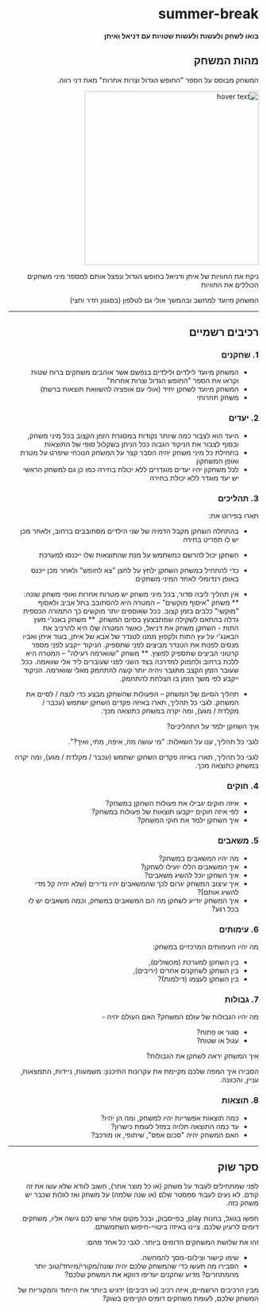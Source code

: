 
<div dir='rtl' lang='he'>

# summer-break

**בואו לשחק ולעשות ולעשות שטויות עם דניאל ואיתן**

## מהות המשחק

המשחק מבוסס על הספר "החופש הגדול וצרות אחרות" מאת דני רווה.
  
 <img src="https://simania.co.il/bookimages/covers0/1136.jpg" width="350" title="hover text">
  
ניקח את החוויות של איתן ודניאל בחופש הגדול ונפצל אותם למספר מיני משחקים הכוללים את החוויות

המשחק מיועד למחשב ובהמשך אולי גם לטלפון (בסגנון חדר וחצי)

---


## רכיבים רשמיים


### 1. שחקנים

* המשחק מיועד לילדים ולילדים בנפשם אשר אוהבים משחקים ברוח שטות וקראו את הספר "החופש הגדול וצרות אחרות"
* המשחק מיועד לשחקן יחיד (אולי עם אופציה להשוואת תוצאות ברשת)
* משחק תחרותי 

### 2. יעדים

* היעד הוא לצבור כמה שיותר נקודות במסגרת הזמן הקצוב בכל מיני משחק, ובסוף לצבור את הניקוד הגבוה ככל הניתן בשקלול סופי של התוצאות
* בתחילת כל מיני משחק יהיה הסבר קצר על המשחק הנוכחי שיפרט על מטרת ואופן המשחקון 
* לכל משחקון יהיו יעדים מוגדרים ללא יכולת בחירה כמו כן גם למשחק הראשי יש יעד מוגדר ללא יכולת בחירה

### 3. תהליכים

תארו בפירוט את:

* בהתחלה השחקן מקבל הדמיה של שני הילדים מסתובבים ברחוב, ולאחר מכן יש לו תפריט בחירה
* השחקן יכול להרשם כמשתמש על מנת שהתוצאות שלו ייכנסו למערכת
* כדי להתחיל במשחק השחקן ילחץ על לחצן "צא לחופש" ולאחר מכן ייכנס באופן רנדומלי לאחד המיני משחקים
*	אין תהליך ליבה סדור, בכל מיני משחק יש מטרות אחרות ואופי משחק שונה:
**	משחק "איסוף מוקשים" – המטרה היא להסתובב בתל אביב ולאסוף "מוקשי" כלבים בזמן קצוב.
ככל שאוספים יותר מוקשים כך התמורה הכספית גדלה בהתאם לשקילה שמתבצעץ בסיום המשחק.
**	משחק באנג'י מעץ התות  -  השחקן משחק את דניאל, כאשר המטרה שלו היא להרכיב את הבאנג'י על עץ התות ולקפוץ ממנו לטנדר של אבא של איתן, בעוד איתן ואביו מנסים לפנות את הטנדר מביצים לפני שתספיק.
הניקוד ייקבע לפני מספר קרטוני הביצים שתספיק לפוצץ.
**	משחק "שווארמה רעילה" – המטרה היא ללכת ברחוב ולחמוק למדרכה בצד השני לפני שעוברים ליד אלי שוואמה.
ככל שעובר הזמן הקצב מתגבר ויהיה יותר קשה להתחמק מאלי שווארמה.
הניקוד ייקבע לפי משך הזמן בו הצלחת להתחמק.

*	תהליך הסיום של המשחק – הפעולות שהשחקן מבצע כדי לנצח / לסיים את המשחק.
לגבי כל תהליך, תארו באיזה פקדים השחקן ישתמש (עכבר / מקלדת / מגע), ומה יקרה במשחק כתוצאה מכך.

איך השחקן ילמד על התהליכים? 

לגבי כל תהליך, ענו על השאלות: "מי עושה מה, איפה, מתי, ואיך?".

לגבי כל תהליך, תארו באיזה פקדים השחקן ישתמש (עכבר / מקלדת / מגע), ומה יקרה במשחק כתוצאה מכך.

### 4. חוקים

* איזה חוקים יגבילו את פעולות השחקן במשחק?
* לפי איזה חוקים ייקבעו תוצאות של פעולות במשחק?
* איך השחקן ילמד את חוקי המשחק?


### 5. משאבים

* מה יהיו המשאבים במשחק?
* איך המשאבים הללו יועילו לשחקן?
* איך השחקן יוכל להשיג משאבים?
* איך עיצוב המשחק יגרום לכך שהמשאבים יהיו נדירים (שלא יהיה קל מדי להשיג אותם)?
* איך המשחק יודיע לשחקן מה הם המשאבים במשחק, וכמה משאבים יש לו בכל רגע?

### 6. עימותים

מה יהיו העימותים המרכזיים במשחק:

* בין השחקן למערכת (מכשולים),
* בין השחקן לשחקנים אחרים (יריבים),
* בין השחקן לעצמו (דילמות)? 


### 7. גבולות

מה יהיו הגבולות של עולם המשחק? האם העולם יהיה - 
* סגור או פתוח?
*  עגול או שטוח? 

 איך המשחק יראה לשחקן את הגבולות? 
 
 הסבירו איך המפה שלכם מקיימת את עקרונות התיכנון: משמעות, ניידות, התמצאות, עניין, והכוונה.


### 8. תוצאות

* כמה תוצאות אפשריות יהיו למשחק, ומה הן יהיו? 
* עד כמה התוצאה תלויה במזל לעומת כישרון? 
* האם המשחק יהיה "סכום אפס", שיתופי, או מורכב?

---

## סקר שוק

לפני שמתחילים לעבוד על משחק (או כל מוצר אחר), חשוב לוודא שלא עשו את זה קודם. לא נעים לעבוד סמסטר שלם (או שנה שלמה) על משחק ואז לגלות שכבר יש משחק כזה. 

חפשו בגוגל, בחנות play, בפייסבוק, ובכל מקום אחר שיש לכם גישה אליו, משחקים דומים לרעיון שלכם. ציינו באיזה ביטויי-חיפוש השתמשתם.

זהו את שלושת המשחקים הדומים ביותר. לגבי כל אחד מהם:

* שימו קישור וצילום-מסך להמחשה.
* הסבירו מה תעשו כדי שהמשחק שלכם יהיה שונה/מקורי/מיוחד/טוב יותר מהמתחרים?  מדוע שחקנים יעדיפו דווקא את המשחק שלכם?

מבין הרכיבים הרשמיים, 
איזה רכיב (או רכיבים) ידגיש ביותר את הייחוד והמקוריות של המשחק שלכם, לעומת משחקים דומים הקיימים בשוק?


</div>
